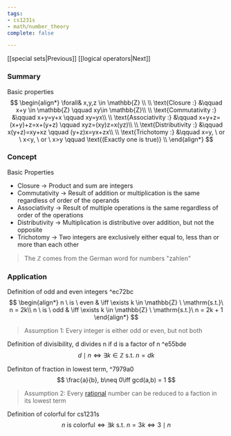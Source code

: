 ```yaml
---
tags:
- cs1231s
- math/number_theory
complete: false

---
```


\[\[special sets|Previous]]   \[\[logical operators|Next]]

### Summary
Basic properties
$$
\begin{align*}
\forall& x,y,z \in \mathbb{Z} \\
\\
\text{Closure :} &\qquad x+y \in \mathbb{Z} \qquad xy\in \mathbb{Z}\\
\\
\text{Commutativity :} &\qquad x+y=y+x \qquad xy=yx\\
\\
\text{Associativity :} &\qquad x+y+z=(x+y)+z=x+(y+z) \qquad xyz=(xy)z=x(yz)\\
\\
\text{Distributivity :} &\qquad x(y+z)=xy+xz \qquad (y+z)x=yx+zx\\
\\
\text{Trichotomy :} &\qquad x=y, \ or \ x<y, \ or \ x>y \qquad \text{(Exactly one is true)}  \\
\end{align*}
$$

### Concept
Basic Properties
- Closure -> Product and sum are integers
- Commutativity -> Result of addition or multiplication is the same regardless of order of the operands
- Associativity -> Result of multiple operations is the same regardless of order of the operations
- Distributivity -> Multiplication is distributive over addition, but not the opposite
- Trichotomy -> Two integers are exclusively either equal to, less than or more than each other

> The $\mathbb{Z}$ comes from the German word for numbers "zahlen"

### Application
Definition of odd and even integers ^ec72bc
$$
\begin{align*}
n \ is \ even & \iff \exists k \in \mathbb{Z} \ \mathrm{s.t.}\ n = 2k\\
n \ is \ odd & \iff \exists k \in \mathbb{Z} \ \mathrm{s.t.}\ n = 2k + 1
\end{align*}
$$
> Assumption 1: Every integer is either odd or even, but not both

Definition of divisibility, d divides n if d is a factor of n ^e55bde
$$
d \mid n \iff\exists k\in \mathbb{Z} \ \mathrm{s.t.}\ n=dk
$$

Definiton of fraction in lowest term,  ^7979a0
$$
\frac{a}{b}, b\neq 0\iff gcd(a,b) = 1
$$
> Assumption 2: Every [rational](/labyrinth/notes/math/cs1231s/special_sets#^9f1e5d) number can be reduced to a faction in its lowest term

Definition of colorful for cs1231s
$$
n\text{ is colorful} \iff \exists k \ \mathrm{s.t.}\ n=3k \iff 3 \mid n
$$

